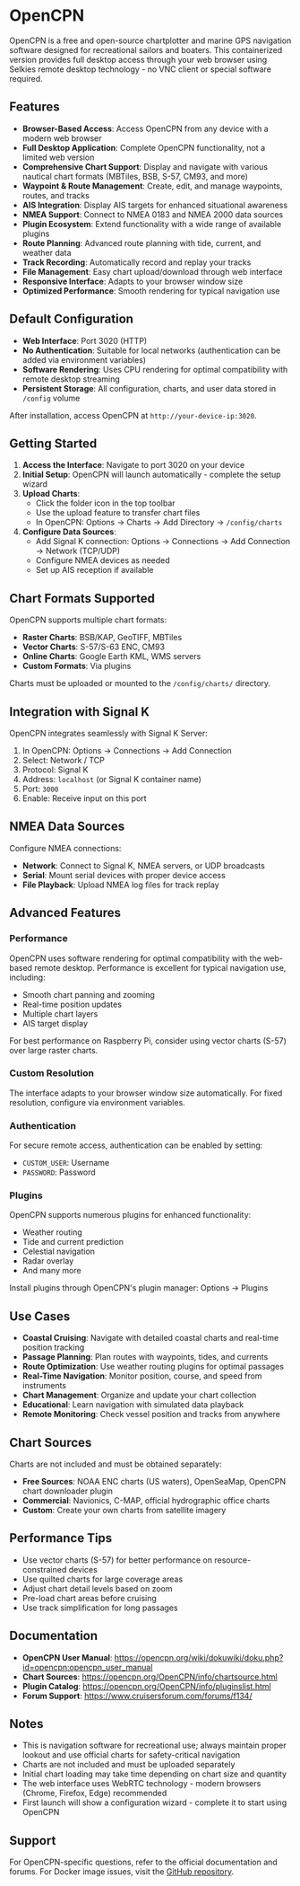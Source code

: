 # OpenCPN

OpenCPN is a free and open-source chartplotter and marine GPS navigation software designed for recreational sailors and boaters. This containerized version provides full desktop access through your web browser using Selkies remote desktop technology - no VNC client or special software required.

## Features

- **Browser-Based Access**: Access OpenCPN from any device with a modern web browser
- **Full Desktop Application**: Complete OpenCPN functionality, not a limited web version
- **Comprehensive Chart Support**: Display and navigate with various nautical chart formats (MBTiles, BSB, S-57, CM93, and more)
- **Waypoint & Route Management**: Create, edit, and manage waypoints, routes, and tracks
- **AIS Integration**: Display AIS targets for enhanced situational awareness
- **NMEA Support**: Connect to NMEA 0183 and NMEA 2000 data sources
- **Plugin Ecosystem**: Extend functionality with a wide range of available plugins
- **Route Planning**: Advanced route planning with tide, current, and weather data
- **Track Recording**: Automatically record and replay your tracks
- **File Management**: Easy chart upload/download through web interface
- **Responsive Interface**: Adapts to your browser window size
- **Optimized Performance**: Smooth rendering for typical navigation use

## Default Configuration

- **Web Interface**: Port 3020 (HTTP)
- **No Authentication**: Suitable for local networks (authentication can be added via environment variables)
- **Software Rendering**: Uses CPU rendering for optimal compatibility with remote desktop streaming
- **Persistent Storage**: All configuration, charts, and user data stored in `/config` volume

After installation, access OpenCPN at `http://your-device-ip:3020`.

## Getting Started

1. **Access the Interface**: Navigate to port 3020 on your device
2. **Initial Setup**: OpenCPN will launch automatically - complete the setup wizard
3. **Upload Charts**:
   - Click the folder icon in the top toolbar
   - Use the upload feature to transfer chart files
   - In OpenCPN: Options → Charts → Add Directory → `/config/charts`
4. **Configure Data Sources**:
   - Add Signal K connection: Options → Connections → Add Connection → Network (TCP/UDP)
   - Configure NMEA devices as needed
   - Set up AIS reception if available

## Chart Formats Supported

OpenCPN supports multiple chart formats:
- **Raster Charts**: BSB/KAP, GeoTIFF, MBTiles
- **Vector Charts**: S-57/S-63 ENC, CM93
- **Online Charts**: Google Earth KML, WMS servers
- **Custom Formats**: Via plugins

Charts must be uploaded or mounted to the `/config/charts/` directory.

## Integration with Signal K

OpenCPN integrates seamlessly with Signal K Server:
1. In OpenCPN: Options → Connections → Add Connection
2. Select: Network / TCP
3. Protocol: Signal K
4. Address: `localhost` (or Signal K container name)
5. Port: `3000`
6. Enable: Receive input on this port

## NMEA Data Sources

Configure NMEA connections:
- **Network**: Connect to Signal K, NMEA servers, or UDP broadcasts
- **Serial**: Mount serial devices with proper device access
- **File Playback**: Upload NMEA log files for track replay

## Advanced Features

### Performance

OpenCPN uses software rendering for optimal compatibility with the web-based remote desktop. Performance is excellent for typical navigation use, including:
- Smooth chart panning and zooming
- Real-time position updates
- Multiple chart layers
- AIS target display

For best performance on Raspberry Pi, consider using vector charts (S-57) over large raster charts.

### Custom Resolution

The interface adapts to your browser window size automatically. For fixed resolution, configure via environment variables.

### Authentication

For secure remote access, authentication can be enabled by setting:
- `CUSTOM_USER`: Username
- `PASSWORD`: Password

### Plugins

OpenCPN supports numerous plugins for enhanced functionality:
- Weather routing
- Tide and current prediction
- Celestial navigation
- Radar overlay
- And many more

Install plugins through OpenCPN's plugin manager: Options → Plugins

## Use Cases

- **Coastal Cruising**: Navigate with detailed coastal charts and real-time position tracking
- **Passage Planning**: Plan routes with waypoints, tides, and currents
- **Route Optimization**: Use weather routing plugins for optimal passages
- **Real-Time Navigation**: Monitor position, course, and speed from instruments
- **Chart Management**: Organize and update your chart collection
- **Educational**: Learn navigation with simulated data playback
- **Remote Monitoring**: Check vessel position and tracks from anywhere

## Chart Sources

Charts are not included and must be obtained separately:
- **Free Sources**: NOAA ENC charts (US waters), OpenSeaMap, OpenCPN chart downloader plugin
- **Commercial**: Navionics, C-MAP, official hydrographic office charts
- **Custom**: Create your own charts from satellite imagery

## Performance Tips

- Use vector charts (S-57) for better performance on resource-constrained devices
- Use quilted charts for large coverage areas
- Adjust chart detail levels based on zoom
- Pre-load chart areas before cruising
- Use track simplification for long passages

## Documentation

- **OpenCPN User Manual**: https://opencpn.org/wiki/dokuwiki/doku.php?id=opencpn:opencpn_user_manual
- **Chart Sources**: https://opencpn.org/OpenCPN/info/chartsource.html
- **Plugin Catalog**: https://opencpn.org/OpenCPN/info/pluginslist.html
- **Forum Support**: https://www.cruisersforum.com/forums/f134/

## Notes

- This is navigation software for recreational use; always maintain proper lookout and use official charts for safety-critical navigation
- Charts are not included and must be uploaded separately
- Initial chart loading may take time depending on chart size and quantity
- The web interface uses WebRTC technology - modern browsers (Chrome, Firefox, Edge) recommended
- First launch will show a configuration wizard - complete it to start using OpenCPN

## Support

For OpenCPN-specific questions, refer to the official documentation and forums. For Docker image issues, visit the [GitHub repository](https://github.com/hatlabs/opencpn-docker).
